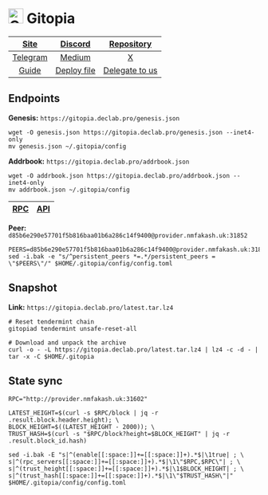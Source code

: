 <h1><img src="https://pbs.twimg.com/profile_images/1440291565302284304/0r9YJOJW_400x400.png" alt="Gitopia" style="height:30px; width:30px;"/> Gitopia</h1>


|[Site](https://gitopia.com/)|[Discord](https://discord.gg/QGBCkdSZ)|[Repository](https://gitopia.com/home)|
|:--:|:--:|:--:|
|[Telegram](https://t.me/Gitopia)|[Medium](https://gitopia.com/gitopia/gitopia-docs)|[X](https://twitter.com/gitopiaDAO)|
|[Guide](https://services.declab.pro/guides)|[Deploy file](https://gitopia.com/DecloudNodesLab/cosmos-universe/tree/master/projects/Gitopia/gitopia_mainnet_deploy.yml)|[Delegate to us](https://restake.app/gitopia/gitopiavaloper1nuphu4p06dlgx2se0w58z5c7yv00r5gl37qcrm)|


## Endpoints

**Genesis:** ```https://gitopia.declab.pro/genesis.json```

```
wget -O genesis.json https://gitopia.declab.pro/genesis.json --inet4-only
mv genesis.json ~/.gitopia/config
```

**Addrbook:** ```https://gitopia.declab.pro/addrbook.json```

```
wget -O addrbook.json https://gitopia.declab.pro/addrbook.json --inet4-only
mv addrbook.json ~/.gitopia/config
```

|[**RPC**](https://gitopia.declab.pro/rpc)|[**API**](https://gitopia.declab.pro)|
|:--:|:--:|

**Peer:** ```d85b6e290e57701f5b816baa01b6a286c14f9400@provider.nmfakash.uk:31852```

```
PEERS=d85b6e290e57701f5b816baa01b6a286c14f9400@provider.nmfakash.uk:31852,4ffa0ea96f12080e74c53ca9f8aaf4390bab4bb1@138.201.204.5:48656,5dd42aa52e4f0e7bb89404ad6b919f0b9870f917@37.252.184.245:26656,901c393d17c1e6094cbbc83c34f167a67bb5fab1@65.108.70.119:36656,967f46c329db6cff79903a101c655f85f8a18536@212.23.222.220:26256,0ba4bc31b06a7e22f3574e853ef9f51835e920ce@144.76.174.27:26656
sed -i.bak -e "s/^persistent_peers *=.*/persistent_peers = \"$PEERS\"/" $HOME/.gitopia/config/config.toml
```

## Snapshot 

**Link:** ```https://gitopia.declab.pro/latest.tar.lz4```

```
# Reset tendermint chain
gitopiad tendermint unsafe-reset-all

# Download and unpack the archive
curl -o - -L https://gitopia.declab.pro/latest.tar.lz4 | lz4 -c -d - | tar -x -C $HOME/.gitopia
```

## State sync

```
RPC="http://provider.nmfakash.uk:31602"

LATEST_HEIGHT=$(curl -s $RPC/block | jq -r .result.block.header.height); \
BLOCK_HEIGHT=$((LATEST_HEIGHT - 2000)); \
TRUST_HASH=$(curl -s "$RPC/block?height=$BLOCK_HEIGHT" | jq -r .result.block_id.hash)

sed -i.bak -E "s|^(enable[[:space:]]+=[[:space:]]+).*$|\1true| ; \
s|^(rpc_servers[[:space:]]+=[[:space:]]+).*$|\1\"$RPC,$RPC\"| ; \
s|^(trust_height[[:space:]]+=[[:space:]]+).*$|\1$BLOCK_HEIGHT| ; \
s|^(trust_hash[[:space:]]+=[[:space:]]+).*$|\1\"$TRUST_HASH\"|" $HOME/.gitopia/config/config.toml
```
